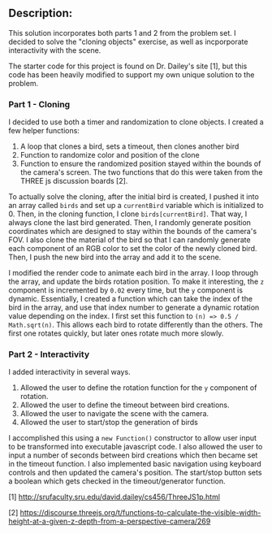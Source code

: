 ## Description:

This solution incorporates both parts 1 and 2 from the problem set. I decided to solve the "cloning objects" exercise, as well as incporporate interactivity with the scene.

The starter code for this project is found on Dr. Dailey's site [1], but this code has been heavily modified to support my own unique solution to the problem.

### Part 1 - Cloning
I decided to use both a timer and randomization to clone objects. I created a few helper functions:

1) A loop that clones a bird, sets a timeout, then clones another bird
2) Function to randomize color and position of the clone
3) Function to ensure the randomized position stayed within the bounds of the camera's screen. The two functions that do this were taken from the THREE js discussion boards [2].

To actually solve the cloning, after the initial bird is created, I pushed it into an array called `birds` and set up a `currentBird` variable which is initialized to 0. Then, in the cloning function, I clone `birds[currentBird]`. That way, I always clone the last bird generated. Then, I randomly generate position coordinates which are designed to stay within the bounds of the camera's FOV. I also clone the material of the bird so that I can randomly generate each component of an RGB color to set the color of the newly cloned bird. Then, I push the new bird into the array and add it to the scene.

I modified the render code to animate each bird in the array. I loop through the array, and update the birds rotation position. To make it interesting, the `z` component is incremented by `0.02` every time, but the `y` component is dynamic. Essentially, I created a function which can take the index of the bird in the array, and use that index number to generate a dynamic rotation value depending on the index. I first set this function to `(n) => 0.5 / Math.sqrt(n)`. This allows each bird to rotate differently than the others. The first one rotates quickly, but later ones rotate much more slowly.

### Part 2 - Interactivity
I added interactivity in several ways.

1) Allowed the user to define the rotation function for the `y` component of rotation.
2) Allowed the user to define the timeout between bird creations.
3) Allowed the user to navigate the scene with the camera.
4) Allowed the user to start/stop the generation of birds

I accomplished this using a `new Function()` constructor to allow user input to be transformed into executable javascript code. I also allowed the user to input a number of seconds between bird creations which then became set in the timeout function. I also implemented basic navigation using keyboard controls and then updated the camera's position. The start/stop button sets a boolean which gets checked in the timeout/generator function.

[1] http://srufaculty.sru.edu/david.dailey/cs456/ThreeJS1p.html

[2] https://discourse.threejs.org/t/functions-to-calculate-the-visible-width-height-at-a-given-z-depth-from-a-perspective-camera/269